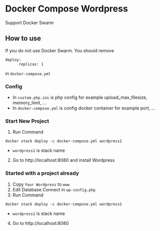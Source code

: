 # Docker Compose Wordpress
Support Docker Swarm

## How to use
If you do not use Docker Swarm. You should remove 
```
deploy:
      replicas: 1
```
in `docker-compose.yml`

### Config
- In `custom.php.ini` is php config for example
 upload_max_filesize, memory_limit, ...
- In `docker-compose.yml` is config docker container for example
 port, ...

### Start New Project
1. Run Command 

```
docker stack deploy -c docker-compose.yml wordpress1
```
- `wordpress1` is stack name

2. Go to http://localhost:8080 and install Wordpress

### Started with a project already
1. Copy `Your Wordpress` to `www`
2. Edit Database Connect in `wp-config.php`
3. Run Command 

```
docker stack deploy -c docker-compose.yml wordpress1
```

- `wordpress1` is stack name
4. Go to http://localhost:8080 